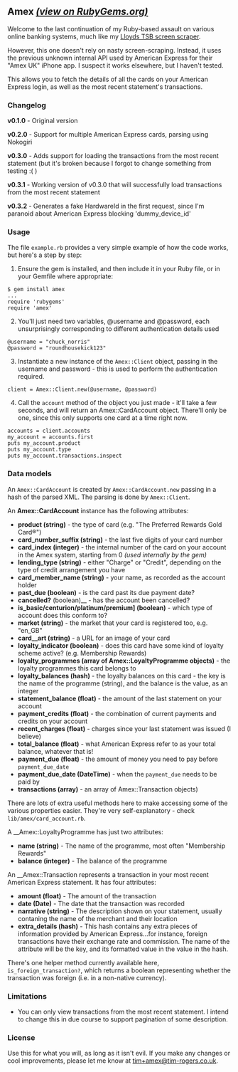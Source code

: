 ## Amex *[(view on RubyGems.org)](http://rubygems.org/gems/amex)*

Welcome to the last continuation of my Ruby-based assault on various online
banking systems, much like my
[Lloyds TSB screen scraper](https://github.com/timrogers/lloydstsb).

However, this one doesn't rely on nasty screen-scraping. Instead, it uses
the previous unknown internal API used by American Express for their
"Amex UK" iPhone app. I suspect it works elsewhere, but I haven't tested.

This allows you to fetch the details of all the cards on your American
Express login, as well as the most recent statement's transactions.

### Changelog

__v0.1.0__ - Original version

__v0.2.0__ - Support for multiple American Express cards, parsing using
Nokogiri

__v0.3.0__ - Adds support for loading the transactions from the most recent statement
(but it's broken because I forgot to change something from testing :( )

__v0.3.1__ - Working version of v0.3.0 that will successfully load transactions
from the most recent statement

__v0.3.2__ - Generates a fake HardwareId in the first request, since I'm
paranoid about American Express blocking 'dummy_device_id'


### Usage

The file `example.rb` provides a very simple example of how the code works, but here's a step by step:

1. Ensure the gem is installed, and then include it in your Ruby file, or in your Gemfile where appropriate:

```
$ gem install amex
...
require 'rubygems'
require 'amex'
```

2. You'll just need two variables, @username and @password, each unsurprisingly corresponding to different authentication details used

```
@username = "chuck_norris"
@password = "roundhousekick123"
```

3. Instantiate a new instance of the `Amex::Client` object, passing in the
username and password - this is used to perform the authentication required.

`client = Amex::Client.new(@username, @password)`

4. Call the `account` method of the object you just made - it'll take a few seconds, and will return an Amex::CardAccount object. There'll only be one, since this
only supports one card at a time right now.

```
accounts = client.accounts
my_account = accounts.first
puts my_account.product
puts my_account.type
puts my_account.transactions.inspect
```

### Data models

An `Amex::CardAccount` is created by `Amex::CardAccount.new` passing in a hash
of the parsed XML. The parsing is done by `Amex::Client`.

An __Amex::CardAccount__ instance has the following attributes:

* __product (string)__ - the type of card (e.g. "The Preferred Rewards Gold Card®")
* __card_number_suffix (string)__ - the last five digits of your card number
* __card_index (integer)__ - the internal number of the card on your account
in the Amex system, starting from 0 *(used internally by the gem)*
* __lending_type (string)__ - either "Charge" or "Credit", depending on the type of credit arrangement you have
* __card_member_name (string)__ - your name, as recorded as the account holder
* __past_due (boolean)__ - is the card past its due payment date?
* __cancelled?__ (boolean)__ - has the account been cancelled?
* __is_basic/centurion/platinum/premium] (boolean)__ - which type of account does this conform to?
* __market (string)__ - the market that your card is registered too, e.g. "en_GB"
* __card__art (string)__ - a URL for an image of your card
* __loyalty_indicator (boolean)__ - does this card have some
kind of loyalty scheme active? (e.g. Membership Rewards)
* __loyalty_programmes (array of Amex::LoyaltyProgramme objects)__ - the loyalty programmes this card belongs to
* __loyalty_balances (hash)__ - the loyalty balances on this card - the key is the name of the programme (string), and the balance is the value, as an integer
* __statement_balance (float)__ - the amount of the last statement on your account
* __payment_credits (float)__ - the combination of current payments and credits on your account
* __recent_charges (float)__ - charges since your last statement was issued (I believe)
* __total_balance (float)__ - what American Express refer to as your total balance, whatever that is!
* __payment_due (float)__ - the amount of money you need to pay before `payment_due_date`
* __payment_due_date (DateTime)__ - when the `payment_due` needs to be paid by
* __transactions (array)__ - an array of Amex::Transaction objects)

There are lots of extra useful methods here to make accessing
some of the various properties easier. They're very self-explanatory - check `lib/amex/card_account.rb`.

A __Amex::LoyaltyProgramme has just two attributes:

* __name (string)__ - The name of the programme, most often "Membership Rewards"
* __balance (integer)__ - The balance of the programme

An __Amex::Transaction represents a transaction in your most recent American
Express statement. It has four attributes:

* __amount (float)__ - The amount of the transaction
* __date (Date)__ - The date that the transaction was recorded
* __narrative (string)__ - The description shown on your statement, usually
contaning the name of the merchant and their location
* __extra_details (hash)__ - This hash contains any extra pieces of information
provided by American Express...for instance, foreign transactions have their
exchange rate and commission. The name of the attribute will be the key, and
its formatted value in the value in the hash.

There's one helper method currently available here, `is_foreign_transaction?`,
which returns a boolean representing whether the transaction was foreign (i.e.
in a non-native currency).

### Limitations

* You can only view transactions from the most recent statement. I intend
to change this in due course to support pagination of some description.

### License

Use this for what you will, as long as it isn't evil. If you make any changes or cool improvements, please let me know at <tim+amex@tim-rogers.co.uk>.

